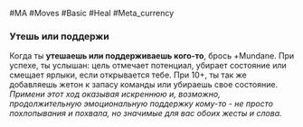 #MA #Moves #Basic #Heal #Meta_currency 

### Утешь или поддержи

Когда ты **утешаешь или поддерживаешь кого-то**, брось +Mundane. При успехе, ты услышан: цель отмечает потенциал, убирает состояние или смещает ярлыки, если открывается тебе. При 10+, ты так же добавляешь жетон к запасу команды или убираешь свое состояние.
*Примени этот ход оказывая искреннюю и, возможно, продолжительную эмоциональную поддержку кому-то - не просто похлопывания и похвала, но значимые для вас обоих жесты и слова.*



